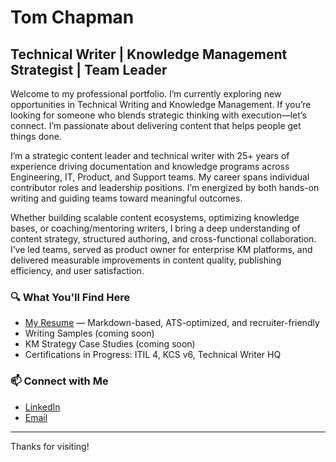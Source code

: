 # Tom Chapman

## Technical Writer | Knowledge Management Strategist | Team Leader

Welcome to my professional portfolio. I’m currently exploring new opportunities in Technical Writing and Knowledge Management. If you’re looking for someone who blends strategic thinking with execution—let’s connect. I’m passionate about delivering content that helps people get things done.

I’m a strategic content leader and technical writer with 25+ years of experience driving documentation and knowledge programs across Engineering, IT, Product, and Support teams. My career spans individual contributor roles and leadership positions. I’m energized by both hands-on writing and guiding teams toward meaningful outcomes.

Whether building scalable content ecosystems, optimizing knowledge bases, or coaching/mentoring writers, I bring a deep understanding of content strategy, structured authoring, and cross-functional collaboration. I’ve led teams, served as product owner for enterprise KM platforms, and delivered measurable improvements in content quality, publishing efficiency, and user satisfaction.

### 🔍 What You'll Find Here
- [My Resume](resume.md) — Markdown-based, ATS-optimized, and recruiter-friendly
- Writing Samples (coming soon)
- KM Strategy Case Studies (coming soon)
- Certifications in Progress: ITIL 4, KCS v6, Technical Writer HQ

### 📫 Connect with Me
- [LinkedIn](https://linkedin.com/in/YOUR-LINKEDIN-HERE)
- [Email](mailto:YOUR-EMAIL-HERE)

---

Thanks for visiting! 
